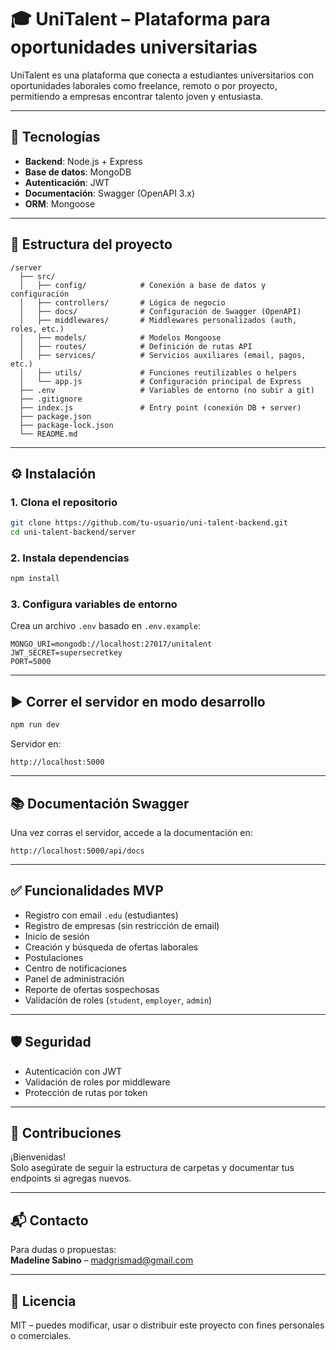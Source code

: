 # 🎓 UniTalent – Plataforma para oportunidades universitarias

UniTalent es una plataforma que conecta a estudiantes universitarios con oportunidades laborales como freelance, remoto o por proyecto, permitiendo a empresas encontrar talento joven y entusiasta.

---

## 🚀 Tecnologías

- **Backend**: Node.js + Express
- **Base de datos**: MongoDB
- **Autenticación**: JWT
- **Documentación**: Swagger (OpenAPI 3.x)
- **ORM**: Mongoose

---

## 📁 Estructura del proyecto

```
/server
  ├── src/
  │   ├── config/            # Conexión a base de datos y configuración
  │   ├── controllers/       # Lógica de negocio
  │   ├── docs/              # Configuración de Swagger (OpenAPI)
  │   ├── middlewares/       # Middlewares personalizados (auth, roles, etc.)
  │   ├── models/            # Modelos Mongoose
  │   ├── routes/            # Definición de rutas API
  │   ├── services/          # Servicios auxiliares (email, pagos, etc.)
  │   ├── utils/             # Funciones reutilizables o helpers
  │   └── app.js             # Configuración principal de Express
  ├── .env                   # Variables de entorno (no subir a git)
  ├── .gitignore
  ├── index.js               # Entry point (conexión DB + server)
  ├── package.json
  ├── package-lock.json
  └── README.md
```

---

## ⚙️ Instalación

### 1. Clona el repositorio

```bash
git clone https://github.com/tu-usuario/uni-talent-backend.git
cd uni-talent-backend/server
```

### 2. Instala dependencias

```bash
npm install
```

### 3. Configura variables de entorno

Crea un archivo `.env` basado en `.env.example`:

```
MONGO_URI=mongodb://localhost:27017/unitalent
JWT_SECRET=supersecretkey
PORT=5000
```

---

## ▶️ Correr el servidor en modo desarrollo

```bash
npm run dev
```

Servidor en:

```
http://localhost:5000
```

---

## 📚 Documentación Swagger

Una vez corras el servidor, accede a la documentación en:

```
http://localhost:5000/api/docs
```

---

## ✅ Funcionalidades MVP

- Registro con email `.edu` (estudiantes)
- Registro de empresas (sin restricción de email)
- Inicio de sesión
- Creación y búsqueda de ofertas laborales
- Postulaciones
- Centro de notificaciones
- Panel de administración
- Reporte de ofertas sospechosas
- Validación de roles (`student`, `employer`, `admin`)

---

## 🛡️ Seguridad

- Autenticación con JWT
- Validación de roles por middleware
- Protección de rutas por token

---

## 🥉 Contribuciones

¡Bienvenidas!  
Solo asegúrate de seguir la estructura de carpetas y documentar tus endpoints si agregas nuevos.

---

## 📬 Contacto

Para dudas o propuestas:  
**Madeline Sabino** – [madgrismad@gmail.com](mailto:madgrismad@gmail.com)

---

## 🧠 Licencia

MIT – puedes modificar, usar o distribuir este proyecto con fines personales o comerciales.

